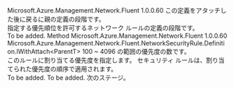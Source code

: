 <Type Name="IWithPriority&lt;ParentT&gt;" FullName="Microsoft.Azure.Management.Network.Fluent.NetworkSecurityRule.Definition.IWithPriority&lt;ParentT&gt;">
  <TypeSignature Language="C#" Value="public interface IWithPriority&lt;ParentT&gt;" />
  <TypeSignature Language="ILAsm" Value=".class public interface auto ansi abstract IWithPriority`1&lt;ParentT&gt;" />
  <TypeSignature Language="DocId" Value="T:Microsoft.Azure.Management.Network.Fluent.NetworkSecurityRule.Definition.IWithPriority`1" />
  <TypeSignature Language="VB.NET" Value="Public Interface IWithPriority(Of ParentT)" />
  <TypeSignature Language="F#" Value="type IWithPriority&lt;'ParentT&gt; = interface" />
  <AssemblyInfo>
    <AssemblyName>Microsoft.Azure.Management.Network.Fluent</AssemblyName>
    <AssemblyVersion>1.0.0.60</AssemblyVersion>
  </AssemblyInfo>
  <TypeParameters>
    <TypeParameter Name="ParentT" />
  </TypeParameters>
  <Interfaces />
  <Docs>
    <typeparam name="ParentT">この定義をアタッチした後に戻るに親の定義の段階です。</typeparam>
    <summary>
            指定する優先順位を許可するネットワーク ルールの定義の段階です。
            </summary>
    <remarks>To be added.</remarks>
  </Docs>
  <Members>
    <Member MemberName="WithPriority">
      <MemberSignature Language="C#" Value="public Microsoft.Azure.Management.Network.Fluent.NetworkSecurityRule.Definition.IWithAttach&lt;ParentT&gt; WithPriority (int priority);" />
      <MemberSignature Language="ILAsm" Value=".method public hidebysig newslot virtual instance class Microsoft.Azure.Management.Network.Fluent.NetworkSecurityRule.Definition.IWithAttach`1&lt;!ParentT&gt; WithPriority(int32 priority) cil managed" />
      <MemberSignature Language="DocId" Value="M:Microsoft.Azure.Management.Network.Fluent.NetworkSecurityRule.Definition.IWithPriority`1.WithPriority(System.Int32)" />
      <MemberSignature Language="VB.NET" Value="Public Function WithPriority (priority As Integer) As IWithAttach(Of ParentT)" />
      <MemberSignature Language="F#" Value="abstract member WithPriority : int -&gt; Microsoft.Azure.Management.Network.Fluent.NetworkSecurityRule.Definition.IWithAttach&lt;'ParentT&gt;" Usage="iWithPriority.WithPriority priority" />
      <MemberType>Method</MemberType>
      <AssemblyInfo>
        <AssemblyName>Microsoft.Azure.Management.Network.Fluent</AssemblyName>
        <AssemblyVersion>1.0.0.60</AssemblyVersion>
      </AssemblyInfo>
      <ReturnValue>
        <ReturnType>Microsoft.Azure.Management.Network.Fluent.NetworkSecurityRule.Definition.IWithAttach&lt;ParentT&gt;</ReturnType>
      </ReturnValue>
      <Parameters>
        <Parameter Name="priority" Type="System.Int32" />
      </Parameters>
      <Docs>
        <param name="priority">100 ~ 4096 の範囲の優先度の数です。</param>
        <summary>
            このルールに割り当てる優先度を指定します。
            セキュリティ ルールは、割り当てられた優先度の順序で適用されます。
            </summary>
        <returns>To be added.</returns>
        <remarks>To be added.</remarks>
        <return>次のステージ。</return>
      </Docs>
    </Member>
  </Members>
</Type>